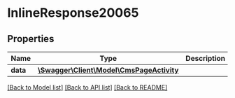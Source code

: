 # InlineResponse20065

## Properties
Name | Type | Description | Notes
------------ | ------------- | ------------- | -------------
**data** | [**\Swagger\Client\Model\CmsPageActivity**](CmsPageActivity.md) |  | [optional] 

[[Back to Model list]](../../README.md#documentation-for-models) [[Back to API list]](../../README.md#documentation-for-api-endpoints) [[Back to README]](../../README.md)

